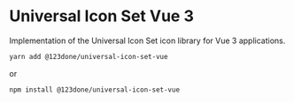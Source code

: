 # Universal Icon Set Vue 3

Implementation of the Universal Icon Set icon library for Vue 3 applications.

```sh
yarn add @123done/universal-icon-set-vue
```

or

```sh
npm install @123done/universal-icon-set-vue
```
